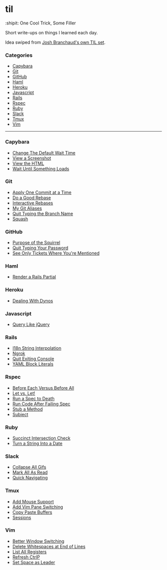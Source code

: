 # til
:shipit: One Cool Trick, Some Filler 

Short write-ups on things I learned each day. 

Idea swiped from [Josh Branchaud's own TIL
set](https://github.com/jbranchaud/til/blob/master/README.md).

### Categories

* [Capybara](#capybara)
* [Git](#git)
* [GitHub](#github)
* [Haml](#haml)
* [Heroku](#heroku)
* [Javascript](#javascript)
* [Rails](#rails)
* [Rspec](#rspec)
* [Ruby](#ruby)
* [Slack](#slack)
* [Tmux](#tmux)
* [Vim](#vim)

---


### Capybara

- [Change The Default Wait Time](capybara/change-the-default-wait-time)
- [View a Screenshot](capybara/view-a-screenshot.md)
- [View the HTML](capybara/view-the-html.md)
- [Wait Until Something Loads](capybara/wait-until-something-loads.md)

### Git

- [Apply One Commit at a Time](git/apply-one-commit-at-a-time.md)
- [Do a Good Rebase](git/do-a-good-rebase.md)
- [Interactive Rebases](git/interactive-rebases.md)
- [My Git Aliases](git/my-git-aliases.md)
- [Quit Typing the Branch Name](git/quit-typing-the-branch-name.md)
- [Squash](git/squash.md)

### GitHub

- [Purpose of the Squirrel](github/purpose-of-the-squirrel.md)
- [Quit Typing Your Password](github/quit-typing-your-password.md)
- [See Only Tickets Where You're
  Mentioned](github/see-only-tickets-where-youre-mentioned.md)

### Haml

- [Render a Rails Partial](haml/render-a-rails-partial.md)

### Heroku

- [Dealing With Dynos](heroku/dealing-with-dynos.md)

### Javascript

- [Query Like jQuery](js/query-like-jquery.md)

### Rails

- [I18n String Interpolation](rails/I18n-string-interpolation.md)
- [Ngrok](rails/ngrok.md)
- [Quit Exiting Console](rails/quit-exiting-console.md)
- [YAML Block Literals](rails/yaml-block-literals.md)

### Rspec

- [Before Each Versus Before All](rspec/before-each-versus-before-all.md)
- [Let vs. Let!](rspec/let-vs-let.md)
- [Run a Spec to Death](rspec/run-a-spec-to-death.md)
- [Run Code After Failing Spec](rspec/run-code-after-failing-spec.md)
- [Stub a Method](rspec/stub-a-method.md)
- [Subject](rspec/subject.md)

### Ruby

- [Succinct Intersection Check](ruby/succinct-intersection-check.md)
- [Turn a String Into a Date](ruby/turn-a-string-into-a-date.md)

### Slack

- [Collapse All Gifs](slack/collapse-all-gifs.md)
- [Mark All As Read](slack/mark-all-as-read.md)
- [Quick Navigating](slack/quick-navigating.md)

### Tmux

- [Add Mouse Support](tmux/add-mouse-support.md)
- [Add Vim Pane Switching](tmux/add-vim-pane-switching.md)
- [Copy Paste Buffers](tmux/copy-paste-buffers.md)
- [Sessions](tmux/sessions.md)

### Vim

- [Better Window Switching](vim/better-window-switching.md)
- [Delete Whitespaces at End of Lines](vim/delete-whitespace-at-end-of-line.md)
- [List All Registers](vim/list-all-registers.md)
- [Refresh CtrlP](vim/refresh-ctrlp.md)
- [Set Space as Leader](vim/set-space-as-leader.md)

